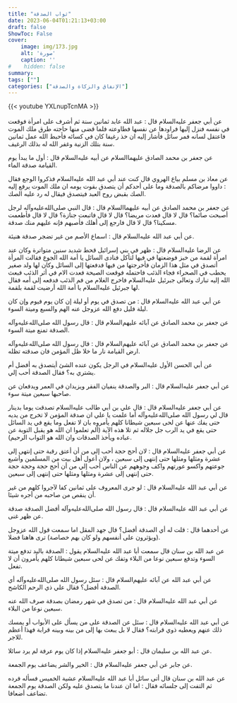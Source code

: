 ```yaml
---
title: "ثواب الصدقة"
date: 2023-06-04T01:21:13+03:00
draft: false
ShowToc: False
cover:
    image: img/173.jpg
    alt: 'صورة'
    caption: ''
#    hidden: false
summary: 
tags: [""]
categories: ["الإنفاق والزكاة والصدقة"]
---
```

{{< youtube YXLnupTcnMA >}}  
 <br>
عن أبي جعفر
عليه‌السلام قال : عبد الله عابد ثمانين سنة ثم أشرف على امرأة فوقعت
في نفسه فنزل إليها فراودها عن نفسها فطاوعته فلما قضى منها حاجته
طرق ملك الموت فاعتقل لسانه فمر سائل فأشار إليه ان خذ رغيفا كان
في كسائه فأحبط الله عمل ثمانين سنة بتلك الزنية وغفر الله له بذلك
الرغيف.

عن جعفر بن محمد الصادق
عليهما‌السلام عن أبيه عليه‌السلام قال : أول ما يبدأ يوم القيامة صدقة الماء.

عن معاذ بن مسلم بياع الهروي قال كنت عند أبي عبد الله عليه‌السلام فذكروا
الوجع فقال : داووا مرضاكم بالصدقة وما على أحدكم أن يتصدق بقوت
يومه ان ملك الموت يرفع إليه الصك بقبض روح العبد فيتصدق فيقال
له رد عليه الصك.

عن جعفر بن محمد الصادق عن أبيه عليهما‌السلام قال :
قال النبي صلى‌الله‌عليه‌وآله لرجل أصبحت صائما؟ قال لا قال فعدت مريضا؟ قال
لا قال فاتبعت جنازة؟ قال لا قال فأطعمت مسكينا؟ قال لا قال فارجع
إلى أهلك فأصبهم فإنه عليهم منك صدقة.

عن أبي عبد الله
عليه‌السلام قال : اسماع الأصم من غير تضجر صدقة هنيئة.

عن الرضا عليه‌السلام قال : ظهر في بني إسرائيل
قحط شديد سنين متواترة وكان عند امرأة لقمة من خبز فوضعتها في فيها
لتأكل فنادى السائل يا أمة الله الجوع فقالت المرأة أتصدق في مثل هذا
الزمان فأخرجتها من فيها فدفعتها إلى السائل وكان لها ولد صغير يحطب
في الصحراء فجاء الذئب فاحتمله فوقعت الصيحة فعدت الام في أثر الذئب
فبعث الله إليه تبارك وتعالى جبرئيل عليه‌السلام فاخرج الغلام من فم الذئب
فدفعه إلى أمه فقال لها جبرئيل عليه‌السلام يا أمة الله أرضيت لقمة بلقمة.

عن أبي عبد الله عليه‌السلام قال : من تصدق
في يوم أو ليلة إن كان يوم فيوم وإن كان ليلة فليل دفع الله عزوجل عنه
الهم والسبع وميتة السوء.

عن جعفر بن محمد الصادق عن آبائه عليهم‌السلام قال : قال رسول الله صلى‌الله‌عليه‌وآله
الصدقة تمنع ميتة السوء.

عن جعفر بن محمد الصادق عن آبائه عليهم‌السلام
قال : قال رسول الله صلى‌الله‌عليه‌وآله ارض القيامة نار ما خلا ظل المؤمن فان
صدقته تظله.

عن أبي الحسن الأول عليه‌السلام في الرجل يكون عنده 
الشئ أيتصدق به أفضل أم يشتري به؟ فقال الصدقة أحب إلي.

عن أبي جعفر عليه‌السلام قال : البر
والصدقة ينفيان الفقر ويزيدان في العمر ويدفعان عن صاحبها سبعين
ميتة سوء.

عن أبي جعفر عليه‌السلام قال : قال
علي بن أبي طالب عليه‌السلام تصدقت يوما بدينار قال لي رسول الله صلى‌الله‌عليه‌وآله
أما علمت يا علي ان صدقة المؤمن لا تخرج من يديه حتى يفك عنها عن
لحى سبعين شيطانا كلهم يأمروه بان لا تفعل وما يقع في يد السائل حتى
يقع في يد الرب جل جلاله ثم تلا هذه الآية (ألم تعلموا ان الله هو
يقبل التوبة عن عباده ويأخذ الصدقات وان الله هو التواب الرحيم).

عن أبي جعفر عليه‌السلام قال : لان أحج حجة أحب
إلى من أن أعتق رقبة حتى إنتهى إلى عشرة ومثلها ومثلها حتى إنتهى إلى سبعين ،
ولان أعول أهل بيت من المسلمين وأشبع جوعتهم واكسو عورتهم واكف
وجوههم عن الناس أحب إلي من أن أحج حجة وحجة حجة حتى إنتهى
إلى عشرة ومثلها ومثلها حتى إنتهى إلى سبعين.

عن أبي عبد الله عليه‌السلام قال : لو جرى المعروف على ثمانين كفا لآجروا كلهم من غير أن ينقص من صاحبه
من أجره شيئا.

عن أبي عبد الله عليه‌السلام قال : قال رسول
الله صلى‌الله‌عليه‌وآله أفضل الصدقة صدقة عن ظهر غنى.

عن أحدهما قال :
قلت له أي الصدقة أفضل؟ قال جهد المقل اما سمعت قول الله عزوجل
(ويؤثرون على أنفسهم ولو كان بهم خصاصة) ترى هاهنا فضلا.

عن عبد الله بن سنان قال سمعت أبا عبد الله عليه‌السلام
يقول : الصدقة باليد تدفع ميتة السوء وتدفع سبعين نوعا من البلاء
وتفك عن لحى سبعين شيطانا كلهم يأمرون أن لا تفعل.

عن أبي عبد الله عن آبائه عليهم‌السلام قال : سئل رسول الله صلى‌الله‌عليه‌وآله أي
الصدقة أفضل؟ فقال علي ذي الرحم الكاشح.

عن أبي عبد الله عليه‌السلام قال : من تصدق في شهر رمضان بصدقة صرف الله عنه سبعين نوعا من البلاء.

عن أبي عبد الله عليه‌السلام
قال : سئل عن الصدقة على من يسأل على الأبواب أو يمسك ذلك عنهم
ويعطيه ذوي قرابته؟ فقال لا بل يبعث بها إلى من بينه وبينه قرابة
فهذا أعظم للاجر.

عن عبد الله بن سليمان
قال : أبو جعفر عليه‌السلام إذا كان يوم عرفة لم يرد سائلا.

عن جابر عن أبي جعفر عليه‌السلام قال : الخير والشر يضاعف يوم الجمعة.

عن عبد الله بن سنان قال أتى سائل أبا عبد الله عليه‌السلام عشية الخميس
فسأله فرده ثم التفت إلى جلسائه فقال : اما ان عندنا ما يتصدق عليه
ولكن الصدقة يوم الجمعة تضاعف أضعافا.


